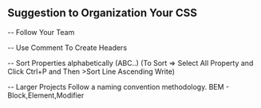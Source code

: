 ## Suggestion to Organization Your CSS

-- Follow Your Team

-- Use Comment To Create Headers

-- Sort Properties alphabetically (ABC..)
(To Sort => Select All Property and Click Ctrl+P and Then >Sort Line Ascending Write)

-- Larger Projects Follow a naming convention methodology. BEM - Block,Element,Modifier